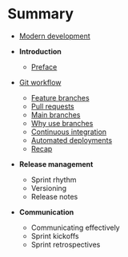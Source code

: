 # Summary

* [Modern development](README.md)

* **Introduction**
  * [Preface](#)

* [Git workflow](workflow/README.md)
  - [Feature branches](workflow/feature_branches.md)
  - [Pull requests](workflow/pull_requests.md)
  - [Main branches](workflow/main_branches.md)
  - [Why use branches](workflow/why.md)
  - [Continuous integration](workflow/continuous_integration.md)
  - [Automated deployments](workflow/automated_deployments.md)
  - [Recap](workflow/recap.md)

* **Release management**
  - Sprint rhythm
  - Versioning
  - Release notes

* **Communication**
  - Communicating effectively
  - Sprint kickoffs
  - Sprint retrospectives
